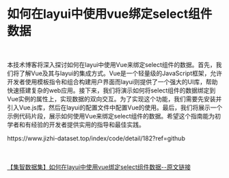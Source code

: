 <h1>如何在layui中使用vue绑定select组件数据</h1><br /><p>本技术博客将深入探讨如何在layui中使用Vue来绑定select组件的数据。首先，我们将了解Vue及其与layui的集成方式。Vue是一个轻量级的JavaScript框架，允许开发者使用模板指令和组合构建用户界面而layui则提供了一个强大的UI库，帮助快速搭建复杂的web应用。接下来，我们将演示如何将select组件的数据绑定到Vue实例的属性上，实现数据的双向交互。为了实现这个功能，我们需要先安装并引入Vue.js库，然后在layui的配置文件中配置Vue的使用。最后，我们将展示一个示例代码片段，展示如何使用Vue来绑定select组件的数据。希望这个指南能为初学者和有经验的开发者提供实用的指导和最佳实践。</p><p>https://www.jizhi-dataset.top/index/code/detail/182?ref=github</p><br /><br /><a href="https://www.jizhi-dataset.top/index/code/detail/182?ref=github" target="_blank">【集智数据集】如何在layui中使用vue绑定select组件数据--原文链接</a>